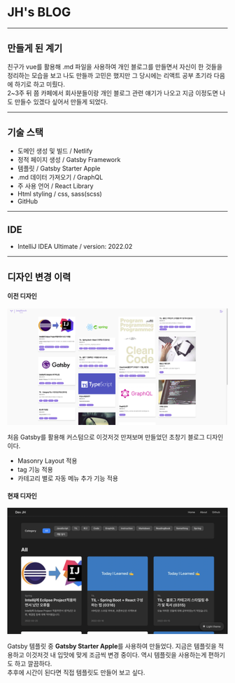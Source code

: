 # JH's BLOG

---

## 만들게 된 계기
친구가 vue를 활용해 .md 파일을 사용하여 개인 블로그를 만들면서 자신이 한 것들을 정리하는 모습을 보고
나도 만들까 고민은 했지만 그 당시에는 리액트 공부 초기라 다음에 하기로 하고 미뤘다.  
2~3주 뒤 쯤 카페에서 회사분들이랑 개인 블로그 관련 얘기가 나오고 지금 이정도면 나도 만들수 있겠다 싶어서 만들게 되었다.

---

## 기술 스택
- 도메인 생성 및 빌드 / Netlify
- 정적 페이지 생성 / Gatsby Framework
- 템플릿 / Gatsby Starter Apple
- .md 데이터 가져오기 / GraphQL
- 주 사용 언어 / React Library
- Html styling / css, sass(scss)
- GitHub

---

## IDE
- IntelliJ IDEA Ultimate / version: 2022.02

---

## 디자인 변경 이력

#### 이전 디자인

![Basic Page Index page](./src/images/history/blog_before.png)

처음 Gatsby를 활용해 커스텀으로 이것저것 만져보며 만들었던 초창기 블로그 디자인이다.
 - Masonry Layout 적용
 - tag 기능 적용
 - 카테고리 별로 자동 메뉴 추가 기능 적용

#### 현재 디자인

![Basic Page Index page](./src/images/history/blog_after.png)

Gatsby 템플릿 중 **Gatsby Starter Apple**를 사용하여 만들었다.
지금은 템플릿을 적용하고 이것저것 내 입맛에 맞게 조금씩 변경 중이다.
역시 템플릿을 사용하는게 편하기도 하고 깔끔하다.  
추후에 시간이 된다면 직접 템플릿도 만들어 보고 싶다.
